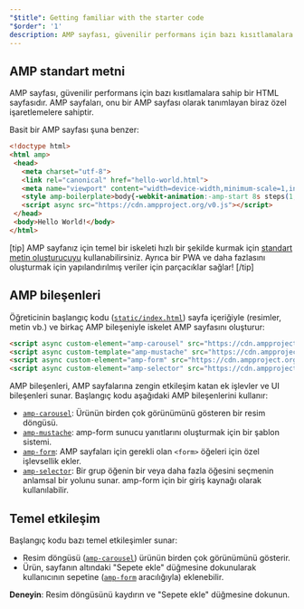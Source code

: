 ```yaml
---
"$title": Getting familiar with the starter code
"$order": '1'
description: AMP sayfası, güvenilir performans için bazı kısıtlamalara sahip bir HTML sayfasıdır. AMP sayfaları, onu bir AMP sayfası olarak tanımlayan biraz özel işaretlemelere sahiptir.
---
```


## AMP standart metni

AMP sayfası, güvenilir performans için bazı kısıtlamalara sahip bir HTML sayfasıdır. AMP sayfaları, onu bir AMP sayfası olarak tanımlayan biraz özel işaretlemelere sahiptir.

Basit bir AMP sayfası şuna benzer:

```html
<!doctype html>
<html amp>
 <head>
   <meta charset="utf-8">
   <link rel="canonical" href="hello-world.html">
   <meta name="viewport" content="width=device-width,minimum-scale=1,initial-scale=1">
   <style amp-boilerplate>body{-webkit-animation:-amp-start 8s steps(1,end) 0s 1 normal both;-moz-animation:-amp-start 8s steps(1,end) 0s 1 normal both;-ms-animation:-amp-start 8s steps(1,end) 0s 1 normal both;animation:-amp-start 8s steps(1,end) 0s 1 normal both}@-webkit-keyframes -amp-start{from{visibility:hidden}to{visibility:visible}}@-moz-keyframes -amp-start{from{visibility:hidden}to{visibility:visible}}@-ms-keyframes -amp-start{from{visibility:hidden}to{visibility:visible}}@-o-keyframes -amp-start{from{visibility:hidden}to{visibility:visible}}@keyframes -amp-start{from{visibility:hidden}to{visibility:visible}}</style><noscript><style amp-boilerplate>body{-webkit-animation:none;-moz-animation:none;-ms-animation:none;animation:none}</style></noscript>
   <script async src="https://cdn.ampproject.org/v0.js"></script>
 </head>
 <body>Hello World!</body>
</html>
```

[tip] AMP sayfanız için temel bir iskeleti hızlı bir şekilde kurmak için [standart metin oluşturucuyu](https://amp.dev/boilerplate) kullanabilirsiniz. Ayrıca bir PWA ve daha fazlasını oluşturmak için yapılandırılmış veriler için parçacıklar sağlar! [/tip]

## AMP bileşenleri

Öğreticinin başlangıç kodu ([`static/index.html`](https://github.com/googlecodelabs/advanced-interactivity-in-amp/blob/master/static/index.html)) sayfa içeriğiyle (resimler, metin vb.) ve birkaç AMP bileşeniyle iskelet AMP sayfasını oluşturur:

```html
<script async custom-element="amp-carousel" src="https://cdn.ampproject.org/v0/amp-carousel-0.1.js"></script>
<script async custom-template="amp-mustache" src="https://cdn.ampproject.org/v0/amp-mustache-0.1.js"></script>
<script async custom-element="amp-form" src="https://cdn.ampproject.org/v0/amp-form-0.1.js"></script>
<script async custom-element="amp-selector" src="https://cdn.ampproject.org/v0/amp-selector-0.1.js"></script>
```

AMP bileşenleri, AMP sayfalarına zengin etkileşim katan ek işlevler ve UI bileşenleri sunar. Başlangıç kodu aşağıdaki AMP bileşenlerini kullanır:

- [`amp-carousel`](../../../../documentation/components/reference/amp-carousel.md): Ürünün birden çok görünümünü gösteren bir resim döngüsü.
- [`amp-mustache`](../../../../documentation/components/reference/amp-mustache.md): amp-form sunucu yanıtlarını oluşturmak için bir şablon sistemi.
- [`amp-form`](../../../../documentation/components/reference/amp-form.md): AMP sayfaları için gerekli olan `<form>` öğeleri için özel işlevsellik ekler.
- [`amp-selector`](../../../../documentation/components/reference/amp-selector.md): Bir grup öğenin bir veya daha fazla öğesini seçmenin anlamsal bir yolunu sunar. amp-form için bir giriş kaynağı olarak kullanılabilir.

## Temel etkileşim

Başlangıç kodu bazı temel etkileşimler sunar:

- Resim döngüsü ([`amp-carousel`](../../../../documentation/components/reference/amp-carousel.md)) ürünün birden çok görünümünü gösterir.
- Ürün, sayfanın altındaki "Sepete ekle" düğmesine dokunularak kullanıcının sepetine ([`amp-form`](../../../../documentation/components/reference/amp-form.md) aracılığıyla) eklenebilir.

**Deneyin**: Resim döngüsünü kaydırın ve "Sepete ekle" düğmesine dokunun.
